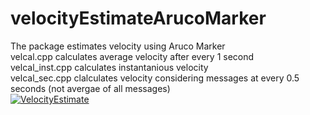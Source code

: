 # velocityEstimateArucoMarker
The package estimates velocity using Aruco Marker<br />
velcal.cpp calculates average velocity after every 1 second <br />
velcal_inst.cpp calculates instantanious velocity <br />
velcal_sec.cpp clalculates velocity considering messages at every 0.5 seconds (not avergae of all messages) <br />
[![VelocityEstimate](http://img.youtube.com/vi/a7WfL00y63o/0.jpg)](https://www.youtube.com/watch?v=a7WfL00y63o "VelocityEstimate")
